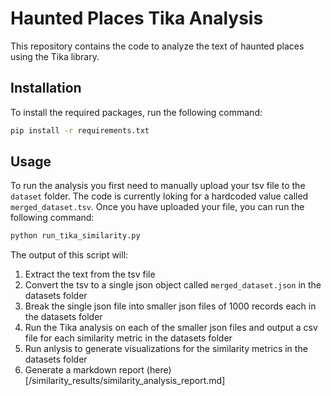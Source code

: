 # Haunted Places Tika Analysis

This repository contains the code to analyze the text of haunted places using the Tika library.

## Installation

To install the required packages, run the following command:

```bash
pip install -r requirements.txt
```

## Usage

To run the analysis you first need to manually upload your tsv file to the `dataset` folder. The code is currently loking for a hardcoded value called `merged_dataset.tsv`. Once you have uploaded your file, you can run the following command:

```bash
python run_tika_similarity.py
```

The output of this script will:

1. Extract the text from the tsv file
2. Convert the tsv to a single json object called `merged_dataset.json` in the datasets folder
3. Break the single json file into smaller json files of 1000 records each in the datasets folder
4. Run the Tika analysis on each of the smaller json files and output a csv file for each similarity metric in the datasets folder
5. Run anlysis to generate visualizations for the similarity metrics in the datasets folder
6. Generate a markdown report (here)[/similarity_results/similarity_analysis_report.md]
